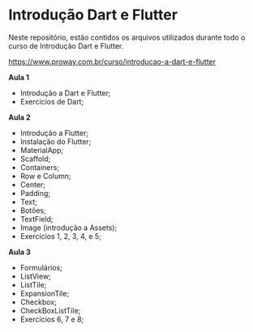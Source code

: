 # Introdução Dart e Flutter
Neste repositório, estão contidos os arquivos utilizados durante todo o curso de Introdução Dart e Flutter.

https://www.proway.com.br/curso/introducao-a-dart-e-flutter

**Aula 1**
- Introdução a Dart e Flutter;
- Exercícios de Dart;



**Aula 2**
- Introdução a Flutter;
- Instalação do Flutter;
- MaterialApp;
- Scaffold;
- Containers;
- Row e Column;
- Center;
- Padding;
- Text;
- Botões;
- TextField;
- Image (introdução a Assets);
- Exercícios 1, 2, 3, 4, e 5;



**Aula 3**
- Formulários;
- ListView;
- ListTile;
- ExpansionTile;
- Checkbox;
- CheckBoxListTile;
- Exercícios 6, 7 e 8;